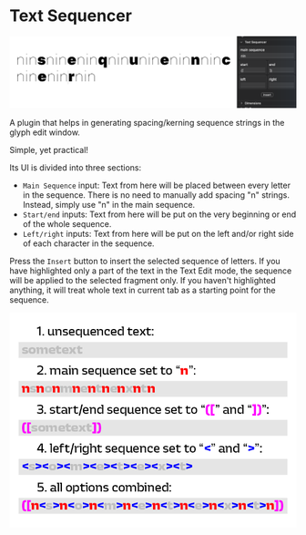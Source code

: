 # Text Sequencer

![header](header.png)

A plugin that helps in generating spacing/kerning sequence strings in the glyph edit window.

Simple, yet practical!

Its UI is divided into three sections:

- `Main Sequence` input: Text from here will be placed between every letter in the sequence. There is no need to manually add spacing "n" strings. Instead, simply use "n" in the main sequence.
- `Start/end` inputs: Text from here will be put on the very beginning or end of the whole sequence.
- `Left/right` inputs: Text from here will be put on the left and/or right side of each character in the sequence.

Press the `Insert` button to insert the selected sequence of letters. If you have highlighted only a part of the text in the Text Edit mode, the sequence will be applied to the selected fragment only. If you haven't highlighted anything, it will treat whole text in current tab as a starting point for the sequence.

![examples](examples.png)